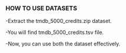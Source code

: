 ### HOW TO USE DATASETS


-Extract the tmdb_5000_credits.zip dataset.

-You will find tmdb_5000_credits.tsv file.

-Now, you can use both the dataset effectively.
